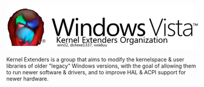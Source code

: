 ![Banner](banner.png)

Kernel Extenders is a group that aims to modify the kernelspace & user libraries of older "legacy" Windows versions, with the goal of allowing them to run newer software & drivers, and to improve HAL & ACPI support for newer hardware.
